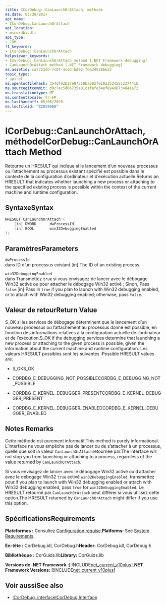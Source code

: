 ```yaml
---
title: ICorDebug::CanLaunchOrAttach, méthode
ms.date: 03/30/2017
api_name:
- ICorDebug.CanLaunchOrAttach
api_location:
- mscordbi.dll
api_type:
- COM
f1_keywords:
- ICorDebug::CanLaunchOrAttach
helpviewer_keywords:
- ICorDebug::CanLaunchOrAttach method [.NET Framework debugging]
- CanLaunchOrAttach method [.NET Framework debugging]
ms.assetid: ca7723db-7c07-4cdd-bd92-fba34928b623
topic_type:
- apiref
ms.openlocfilehash: 354df02b27e87550ba602fe102352455c227441b
ms.sourcegitcommit: d9c7ac5d06735a01c1fafe34efe9486734841a72
ms.translationtype: MT
ms.contentlocale: fr-FR
ms.lasthandoff: 05/06/2020
ms.locfileid: "82859688"
---
```

# <a name="icordebugcanlaunchorattach-method"></a><span data-ttu-id="5e694-102">ICorDebug::CanLaunchOrAttach, méthode</span><span class="sxs-lookup"><span data-stu-id="5e694-102">ICorDebug::CanLaunchOrAttach Method</span></span>
<span data-ttu-id="5e694-103">Retourne un HRESULT qui indique si le lancement d’un nouveau processus ou l’attachement au processus existant spécifié est possible dans le contexte de la configuration d’ordinateur et d’exécution actuelle.</span><span class="sxs-lookup"><span data-stu-id="5e694-103">Returns an HRESULT that indicates whether launching a new process or attaching to the specified existing process is possible within the context of the current machine and runtime configuration.</span></span>  
  
## <a name="syntax"></a><span data-ttu-id="5e694-104">Syntaxe</span><span class="sxs-lookup"><span data-stu-id="5e694-104">Syntax</span></span>  
  
```cpp  
HRESULT CanLaunchOrAttach (  
    [in] DWORD      dwProcessId,  
    [in] BOOL       win32DebuggingEnabled  
);  
```  
  
## <a name="parameters"></a><span data-ttu-id="5e694-105">Paramètres</span><span class="sxs-lookup"><span data-stu-id="5e694-105">Parameters</span></span>  
 `dwProcessId`  
 <span data-ttu-id="5e694-106">dans ID d’un processus existant.</span><span class="sxs-lookup"><span data-stu-id="5e694-106">[in] The ID of an existing process.</span></span>  
  
 `win32DebuggingEnabled`  
 <span data-ttu-id="5e694-107">dans Transmettez `true` si vous envisagez de lancer avec le débogage Win32 activé ou pour attacher le débogage Win32 activé ; Sinon, Pass `false`.</span><span class="sxs-lookup"><span data-stu-id="5e694-107">[in] Pass in `true` if you plan to launch with Win32 debugging enabled, or to attach with Win32 debugging enabled; otherwise, pass `false`.</span></span>  
  
## <a name="return-value"></a><span data-ttu-id="5e694-108">Valeur de retour</span><span class="sxs-lookup"><span data-stu-id="5e694-108">Return Value</span></span>  
 <span data-ttu-id="5e694-109">S_OK si les services de débogage déterminent que le lancement d’un nouveau processus ou l’attachement au processus donné est possible, en fonction des informations relatives à la configuration actuelle de l’ordinateur et de l’exécution.</span><span class="sxs-lookup"><span data-stu-id="5e694-109">S_OK if the debugging services determine that launching a new process or attaching to the given process is possible, given the information about the current machine and runtime configuration.</span></span> <span data-ttu-id="5e694-110">Les valeurs HRESULT possibles sont les suivantes :</span><span class="sxs-lookup"><span data-stu-id="5e694-110">Possible HRESULT values are:</span></span>  
  
- <span data-ttu-id="5e694-111">S_OK</span><span class="sxs-lookup"><span data-stu-id="5e694-111">S_OK</span></span>  
  
- <span data-ttu-id="5e694-112">CORDBG_E_DEBUGGING_NOT_POSSIBLE</span><span class="sxs-lookup"><span data-stu-id="5e694-112">CORDBG_E_DEBUGGING_NOT_POSSIBLE</span></span>  
  
- <span data-ttu-id="5e694-113">CORDBG_E_KERNEL_DEBUGGER_PRESENT</span><span class="sxs-lookup"><span data-stu-id="5e694-113">CORDBG_E_KERNEL_DEBUGGER_PRESENT</span></span>  
  
- <span data-ttu-id="5e694-114">CORDBG_E_KERNEL_DEBUGGER_ENABLED</span><span class="sxs-lookup"><span data-stu-id="5e694-114">CORDBG_E_KERNEL_DEBUGGER_ENABLED</span></span>  
  
## <a name="remarks"></a><span data-ttu-id="5e694-115">Notes </span><span class="sxs-lookup"><span data-stu-id="5e694-115">Remarks</span></span>  
 <span data-ttu-id="5e694-116">Cette méthode est purement informatif.</span><span class="sxs-lookup"><span data-stu-id="5e694-116">This method is purely informational.</span></span> <span data-ttu-id="5e694-117">L’interface ne vous empêche pas de lancer ou de s’attacher à un processus, quelle que soit la valeur `CanLaunchOrAttach`retournée par.</span><span class="sxs-lookup"><span data-stu-id="5e694-117">The interface will not stop you from launching or attaching to a process, regardless of the value returned by `CanLaunchOrAttach`.</span></span>  
  
 <span data-ttu-id="5e694-118">Si vous envisagez de lancer avec le débogage Win32 activé ou d’attacher avec le débogage Win32 `true` activé `win32DebuggingEnabled`, transmettez pour.</span><span class="sxs-lookup"><span data-stu-id="5e694-118">If you plan to launch with Win32 debugging enabled or attach with Win32 debugging enabled, pass `true` for `win32DebuggingEnabled`.</span></span> <span data-ttu-id="5e694-119">Le HRESULT retourné par `CanLaunchOrAttach` peut différer si vous utilisez cette option.</span><span class="sxs-lookup"><span data-stu-id="5e694-119">The HRESULT returned by `CanLaunchOrAttach` might differ if you use this option.</span></span>  
  
## <a name="requirements"></a><span data-ttu-id="5e694-120">Spécifications</span><span class="sxs-lookup"><span data-stu-id="5e694-120">Requirements</span></span>  
 <span data-ttu-id="5e694-121">**Plateformes :** Consultez [Configuration requise](../../get-started/system-requirements.md).</span><span class="sxs-lookup"><span data-stu-id="5e694-121">**Platforms:** See [System Requirements](../../get-started/system-requirements.md).</span></span>  
  
 <span data-ttu-id="5e694-122">**En-tête :** CorDebug.idl, CorDebug.h</span><span class="sxs-lookup"><span data-stu-id="5e694-122">**Header:** CorDebug.idl, CorDebug.h</span></span>  
  
 <span data-ttu-id="5e694-123">**Bibliothèque :** CorGuids.lib</span><span class="sxs-lookup"><span data-stu-id="5e694-123">**Library:** CorGuids.lib</span></span>  
  
 <span data-ttu-id="5e694-124">**Versions de .NET Framework :**[!INCLUDE[net_current_v10plus](../../../../includes/net-current-v10plus-md.md)]</span><span class="sxs-lookup"><span data-stu-id="5e694-124">**.NET Framework Versions:** [!INCLUDE[net_current_v10plus](../../../../includes/net-current-v10plus-md.md)]</span></span>  
  
## <a name="see-also"></a><span data-ttu-id="5e694-125">Voir aussi</span><span class="sxs-lookup"><span data-stu-id="5e694-125">See also</span></span>

- [<span data-ttu-id="5e694-126">ICorDebug, interface</span><span class="sxs-lookup"><span data-stu-id="5e694-126">ICorDebug Interface</span></span>](icordebug-interface.md)
